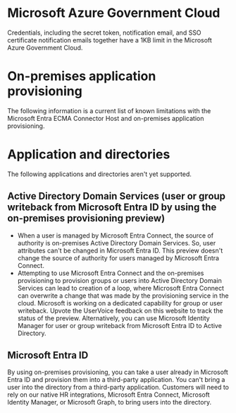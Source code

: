 # Microsoft Azure Government Cloud

Credentials, including the secret token, notification email, and SSO certificate notification emails together have a 1KB limit in the Microsoft Azure Government Cloud.

# On-premises application provisioning

The following information is a current list of known limitations with the Microsoft Entra ECMA Connector Host and on-premises application provisioning.

# Application and directories

The following applications and directories aren't yet supported.

## Active Directory Domain Services (user or group writeback from Microsoft Entra ID by using the on-premises provisioning preview)

- When a user is managed by Microsoft Entra Connect, the source of authority is on-premises Active Directory Domain Services. So, user attributes can't be changed in Microsoft Entra ID. This preview doesn't change the source of authority for users managed by Microsoft Entra Connect.
- Attempting to use Microsoft Entra Connect and the on-premises provisioning to provision groups or users into Active Directory Domain Services can lead to creation of a loop, where Microsoft Entra Connect can overwrite a change that was made by the provisioning service in the cloud. Microsoft is working on a dedicated capability for group or user writeback. Upvote the UserVoice feedback on this website to track the status of the preview. Alternatively, you can use Microsoft Identity Manager for user or group writeback from Microsoft Entra ID to Active Directory.

## Microsoft Entra ID

By using on-premises provisioning, you can take a user already in Microsoft Entra ID and provision them into a third-party application. You can't bring a user into the directory from a third-party application. Customers will need to rely on our native HR integrations, Microsoft Entra Connect, Microsoft Identity Manager, or Microsoft Graph, to bring users into the directory.